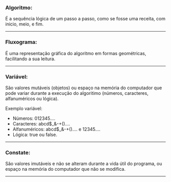 ### Algoritmo:

É a sequência lógica de um passo a passo, como se fosse uma receita, com inicio, meio, e fim.

----

### Fluxograma:

É uma representação gráfica do algoritmo em formas geométricas, facilitando a sua leitura.

----

### Variável:

São valores mutáveis (objetos) ou espaço na memória do computador que pode variar durante a execução do algoritimo (números, caracteres, alfanuméricos ou lógica).

Exemplo variável:

- Números: 012345....
- Caracteres: abcd$_&-+()....
- Alfanuméricos: abcd$_&-+().... e 12345....
- Lógica: true ou false.

----

### Constate:

São valores imutáveis e não se alteram durante a vida útil do programa, ou espaço na memória do computador que não se modifica.

----


